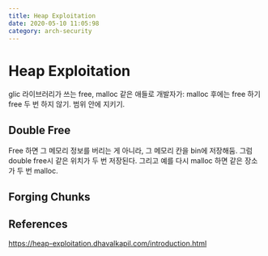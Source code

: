 ```yaml
---
title: Heap Exploitation
date: 2020-05-10 11:05:98
category: arch-security
---
```


# Heap Exploitation
glic 라이브러리가 쓰는 free, malloc 같은 애들로
개발자가:
malloc 후에는 free 하기
free 두 번 하지 않기.
범위 안에 지키기.

## Double Free
Free 하면 그 메모리 정보를 버리는 게 아니라, 그 메모리 칸을 bin에 저장해둠.
그럼 double free시 같은 위치가 두 번 저장된다.
그리고 예를 다시 malloc 하면 같은 장소가 두 번 malloc.

## Forging Chunks


## References
https://heap-exploitation.dhavalkapil.com/introduction.html
